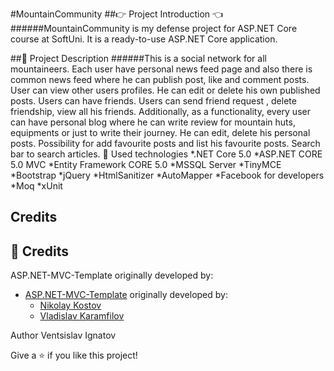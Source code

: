 
#MountainCommunity
##👉 Project Introduction 👈
######MountainCommunity is my defense project for ASP.NET Core course at SoftUni. It is a ready-to-use ASP.NET Core application.

##📝 Project Description
######This is a social network for all mountaineers. Each user have personal news feed page and also there is common news feed where he can publish post, like and comment posts. User can view other users profiles. He can edit or delete his own published posts. Users can have friends. Users can send friend request , delete friendship, view all his friends. Additionally, as a functionality, every user can have personal blog where he can write review for mountain huts, equipments or just to write their journey. He can edit, delete his personal posts. Possibility for add favourite posts and list his favourite posts. Search bar to search articles.
🔨 Used technologies
*.NET Core 5.0
*ASP.NET CORE 5.0 MVC
*Entity Framework CORE 5.0
*MSSQL Server
*TinyMCE
*Bootstrap
*jQuery
*HtmlSanitizer
*AutoMapper
*Facebook for developers
*Moq
*xUnit

## Credits
## :handshake: Credits
ASP.NET-MVC-Template originally developed by:

- [ASP.NET-MVC-Template](https://github.com/NikolayIT/ASP.NET-Core-Template) originally developed by:
   * [Nikolay Kostov](https://github.com/NikolayIT)
   * [Vladislav Karamfilov](https://github.com/vladislav-karamfilov)

Author
Ventsislav Ignatov

Give a ⭐ if you like this project!
